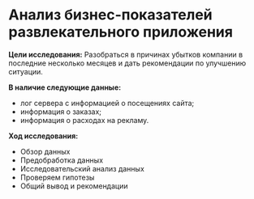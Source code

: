 # Анализ бизнес-показателей развлекательного приложения

**Цели исследования:** Разобраться в причинах убытков компании в последние несколько месяцев и дать рекомендации по улучшению ситуации.

**В наличие следующие данные:**
- лог сервера с информацией о посещениях сайта;
- информация о заказах;
- информация о расходах на рекламу.

**Ход исследования:**
- Обзор данных
- Предобработка данных
- Исследовательский анализ данных
- Проверяем гипотезы
- Общий вывод и рекомендации
